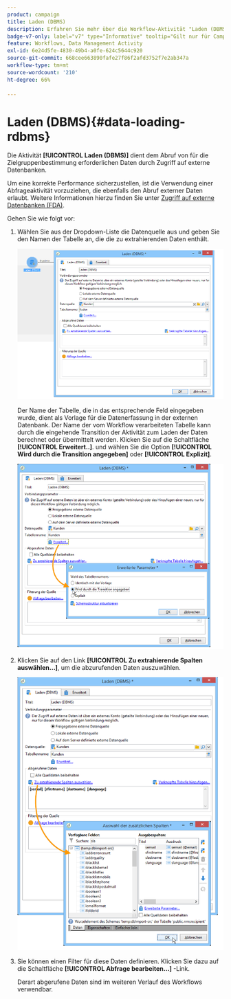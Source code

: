 ```yaml
---
product: campaign
title: Laden (DBMS)
description: Erfahren Sie mehr über die Workflow-Aktivität "Laden (DBMS)".
badge-v7-only: label="v7" type="Informative" tooltip="Gilt nur für Campaign Classic v7"
feature: Workflows, Data Management Activity
exl-id: 6e24d5fe-4830-49b4-a0fe-624c5644c920
source-git-commit: 668cee663890fafe27f86f2afd3752f7e2ab347a
workflow-type: tm+mt
source-wordcount: '210'
ht-degree: 66%

---
```


# Laden (DBMS){#data-loading-rdbms}



Die Aktivität **[!UICONTROL Laden (DBMS)]** dient dem Abruf von für die Zielgruppenbestimmung erforderlichen Daten durch Zugriff auf externe Datenbanken.

Um eine korrekte Performance sicherzustellen, ist die Verwendung einer Abfrageaktivität vorzuziehen, die ebenfalls den Abruf externer Daten erlaubt. Weitere Informationen hierzu finden Sie unter [Zugriff auf externe Datenbanken (FDA)](accessing-an-external-database-fda.md).

Gehen Sie wie folgt vor:

1. Wählen Sie aus der Dropdown-Liste die Datenquelle aus und geben Sie den Namen der Tabelle an, die die zu extrahierenden Daten enthält.

   ![](assets/s_advuser_wf_sgbd_sample_1.png)

   Der Name der Tabelle, die in das entsprechende Feld eingegeben wurde, dient als Vorlage für die Datenerfassung in der externen Datenbank. Der Name der vom Workflow verarbeiteten Tabelle kann durch die eingehende Transition der Aktivität zum Laden der Daten berechnet oder übermittelt werden. Klicken Sie auf die Schaltfläche **[!UICONTROL Erweitert..]**. und wählen Sie die Option **[!UICONTROL Wird durch die Transition angegeben]** oder **[!UICONTROL Explizit]**.

   ![](assets/s_advuser_wf_sgbd_sample_5.png)

1. Klicken Sie auf den Link **[!UICONTROL Zu extrahierende Spalten auswählen...]**, um die abzurufenden Daten auszuwählen.

   ![](assets/s_advuser_wf_sgbd_sample_2.png)

1. Sie können einen Filter für diese Daten definieren. Klicken Sie dazu auf die Schaltfläche **[!UICONTROL Abfrage bearbeiten...]** -Link.

   Derart abgerufene Daten sind im weiteren Verlauf des Workflows verwendbar.
